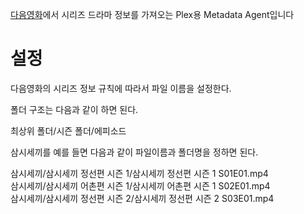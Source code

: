 [다음영화](http://movie.daum.net)에서 시리즈 드라마 정보를 가져오는 Plex용 Metadata Agent입니다

설정
==============
다음영화의 시리즈 정보 규칙에 따라서 파일 이름을 설정한다.

폴더 구조는 다음과 같이 하면 된다.

최상위 폴더/시즌 폴더/에피소드 

삼시세끼를 예를 들면 다음과 같이 파일이름과 폴더명을 정하면 된다.

삼시세끼/삼시세끼 정선편 시즌 1/삼시세끼 정선편 시즌 1 S01E01.mp4  
삼시세끼/삼시세끼 어촌편 시즌 1/삼시세끼 어촌편 시즌 1 S02E01.mp4  
삼시세끼/삼시세끼 정선편 시즌 2/삼시세끼 정선편 시즌 2 S03E01.mp4  

